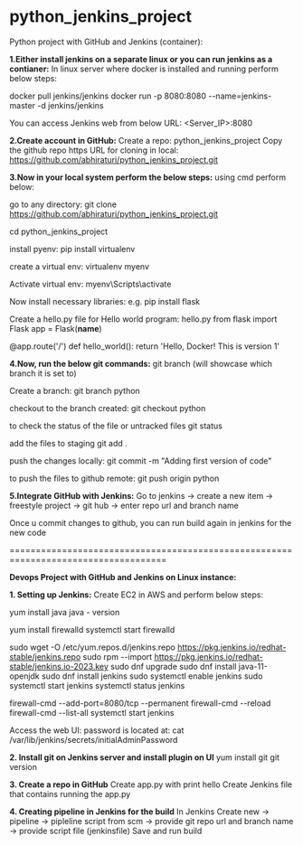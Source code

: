 # python_jenkins_project

Python project with GitHub and Jenkins (container):

**1.Either install jenkins on a separate linux or you can run jenkins as a contianer:**
In linux server where docker is installed and running perform below steps:

docker pull jenkins/jenkins
docker run -p 8080:8080 --name=jenkins-master -d jenkins/jenkins

You can access Jenkins web from below URL:
<Server_IP>:8080


**2.Create account in GitHub:**
Create a repo: python_jenkins_project
Copy the github repo https URL for cloning in local:
https://github.com/abhiraturi/python_jenkins_project.git


**3.Now in your local system perform the below steps:**
using cmd perform below:

go to any directory:
git clone https://github.com/abhiraturi/python_jenkins_project.git

cd python_jenkins_project

install pyenv: 
pip install virtualenv

create a virtual env: 
virtualenv myenv

Activate virtual env:
myenv\Scripts\activate

Now install necessary libraries:
e.g. pip install flask

Create a hello.py file for Hello world program:
hello.py
from flask import Flask
app = Flask(__name__)

@app.route('/')
def hello_world():
    return 'Hello, Docker! This is version 1'
	
**4.Now, run the below git commands:**
git branch (will showcase which branch it is set to)

Create a branch:
git branch python

checkout to the branch created:
git checkout python

to check the status of the file or untracked files
git status

add the files to staging 
git add .

push the changes locally:
git commit -m "Adding first version of code"

to push the files to github remote:
git push origin python



**5.Integrate GitHub with Jenkins:**
Go to jenkins -> create a new item -> freestyle project -> git hub -> enter repo url and branch name


Once u commit changes to github, you can run build again in jenkins for the new code



====================================================================================

**Devops Project with GitHub and Jenkins on Linux instance:**


****1. Setting up Jenkins:****
Create EC2 in AWS and perform below steps:

yum install java
java - version

yum install firewalld
systemctl start firewalld

sudo wget -O /etc/yum.repos.d/jenkins.repo     https://pkg.jenkins.io/redhat-stable/jenkins.repo
sudo rpm --import https://pkg.jenkins.io/redhat-stable/jenkins.io-2023.key
sudo dnf upgrade
sudo dnf install java-11-openjdk
sudo dnf install jenkins
sudo systemctl enable jenkins
sudo systemctl start jenkins
systemctl status jenkins

firewall-cmd --add-port=8080/tcp --permanent
firewall-cmd --reload
firewall-cmd --list-all
systemctl start jenkins

Access the web UI:
password is located at:
cat /var/lib/jenkins/secrets/initialAdminPassword


**2. Install git on Jenkins server and install plugin on UI**
yum install git
git version


**3. Create a repo in GitHub**
Create app.py with print hello
Create Jenkins file that contains running the app.py

**4. Creating pipeline in Jenkins for the build**
In Jenkins Create new -> pipeline -> pipleline script from scm -> provide git repo url and branch name -> provide script file (jenkinsfile)
Save and run build

